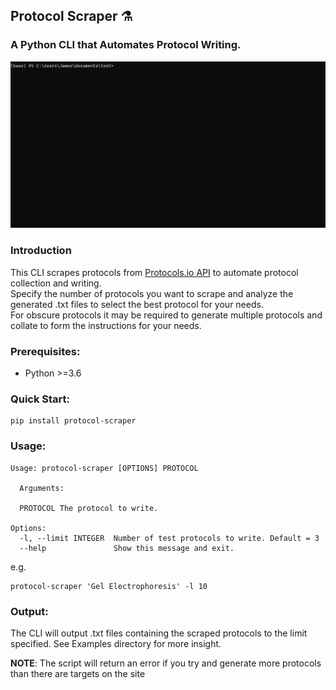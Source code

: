 ## Protocol Scraper ⚗️  
### A Python CLI that Automates Protocol Writing.

![](/assets/protocol-scraper.gif)

### Introduction  
This CLI scrapes protocols from [Protocols.io API](https://apidoc.protocols.io/) to automate protocol collection and writing.  
Specify the number of protocols you want to scrape and analyze the generated .txt files to select the best protocol for your needs.  
For obscure protocols it may be required to generate multiple protocols and collate to form the instructions for your needs.  

### Prerequisites:
* Python >=3.6  

### Quick Start:
```
pip install protocol-scraper
```

### Usage:
```
Usage: protocol-scraper [OPTIONS] PROTOCOL

  Arguments:

  PROTOCOL The protocol to write.

Options:
  -l, --limit INTEGER  Number of test protocols to write. Default = 3
  --help               Show this message and exit.
```
e.g.
```
protocol-scraper 'Gel Electrophoresis' -l 10
```

### Output:
The CLI will output .txt files containing the scraped protocols to the limit specified.
See Examples directory for more insight.  

**NOTE**: The script will return an error if you try and generate more protocols than there are targets on the site
